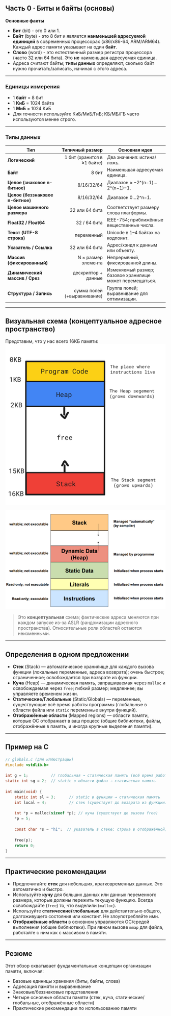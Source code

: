 ## Часть 0 · Биты и байты (основы)

**Основные факты**

* **Бит** (bit) - это 0 или 1.  
* **Байт** (byte) - это 8 бит и является **наименьшей адресуемой единицей** в современных процессорах (x86/x86-64, ARM/ARM64). Каждый адрес памяти указывает на один **байт**.  
* **Слово** (word) - это естественный размер регистра процессора (часто 32 или 64 бита). Это **не** наименьшая адресуемая единица.  
* Адреса считают байты; **типы данных** определяют, сколько байт нужно прочитать/записать, начиная с этого адреса.  

---

### Единицы измерения

* 1 **байт** = 8 бит  
* 1 **КиБ** = 1024 байта  
* 1 **МиБ** = 1024 КиБ  
* Для точности используйте КиБ/МиБ/ГиБ; КБ/МБ/ГБ часто используются менее строго.  

---

### Типы данных

| Тип | Типичный размер | Основная идея |
|---|---:|---|
| **Логический** | 1 бит (хранится в ≥1 байте) | Два значения: истина/ложь. |
| **Байт** | 8 бит | Наименьшая адресуемая единица. |
| **Целое (знаковое n-битное)** | 8/16/32/64 | Диапазон ≈ −2^(n−1)…2^(n−1)−1. |
| **Целое (беззнаковое n-битное)** | 8/16/32/64 | Диапазон 0…2^n−1. |
| **Целое машинного размера** | 32 или 64 бита | Соответствует размеру слова платформы. |
| **Float32 / Float64** | 32 / 64 бита | IEEE-754; приближённые вещественные числа. |
| **Текст (UTF-8 строка)** | переменный | Unicode в 1–4 байтах на кодпоинт. |
| **Указатель / Ссылка** | 32 или 64 бита | Адрес/хэндл к данным или объекту. |
| **Массив (фиксированный)** | N × размер элемента | Непрерывный, фиксированной длины. |
| **Динамический массив / Срез** | дескриптор + данные | Изменяемый размер; базовое хранилище может перемещаться. |
| **Структура / Запись** | сумма полей (+выравнивание) | Группа полей; выравнивание для оптимизации. |

---

## Визуальная схема (концептуальное адресное пространство)
Представим, что у нас всего 16КБ памяти:
![alt text](images/memory16kb.png)

![alt text](images/memory.png)


> Это **концептуальная** схема; фактические адреса меняются при каждом запуске из-за ASLR (рандомизации адресного пространства). Относительные роли областей остаются неизменными.

---

## Определения в одном предложении

* **Стек** (Stack) — автоматическое хранилище для каждого вызова функции (локальные переменные, адреса возврата); очень быстрое; ограниченное; освобождается при возврате из функции.  
* **Куча** (Heap) — динамическая память, запрашиваемая через `malloc` и освобождаемая через `free`; гибкий размер; медленнее; вы управляете временем жизни.  
* **Статические/Глобальные** (Static/Globals) — переменные, существующие всё время работы программы (глобальные в области файла или `static` переменные внутри функций).  
* **Отображённые области** (Mapped regions) — области памяти, которые ОС отображает в ваш процесс (общие библиотеки, файлы, отображённые в память, и иногда крупные выделения памяти).  

---

## Пример на C

```c
// globals.c (для иллюстрации)
#include <stdlib.h>

int g = 1;          // глобальная → статическая память (всё время работы)
static int sg = 2;  // static в области файла → статическая память

int main(void) {
    static int sl = 3;      // static в функции → статическая память
    int local = 4;          // стек (существует до возврата из функции)

    int *p = malloc(sizeof *p); // куча (существует до вызова free)
    *p = 5;

    const char *s = "hi";  // указатель в стеке; строка в отображённой, read-only области

    free(p);
    return 0;
}
```

---

## Практические рекомендации

* Предпочитайте **стек** для небольших, кратковременных данных. Это автоматично и быстро.  
* Используйте **кучу** для больших данных или данных переменного размера, которые должны пережить текущую функцию. Всегда освобождайте (`free`) то, что выделили (`malloc`).  
* Используйте **статические/глобальные** для действительно общего, долгоживущего состояния или констант. Не злоупотребляйте ими.  
* **Отображённые области** в основном управляются ОС/средой выполнения (общие библиотеки). При явном вызове `mmap` для файла, работайте с ним как с массивом в памяти.  

---

## Резюме

Этот обзор охватывает фундаментальные концепции организации памяти, включая:
- Базовые единицы хранения (биты, байты, слова)
- Адресация памяти и выравнивание
- Знаковые/беззнаковые представления
- Четыре основные области памяти (стек, куча, статические/глобальные, отображённые области)
- Практические рекомендации по использованию памяти